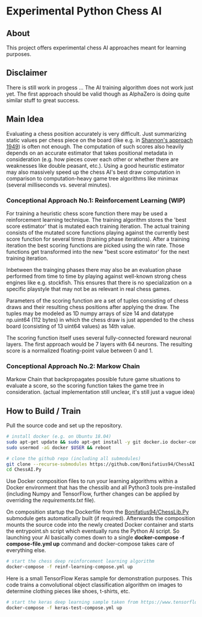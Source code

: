 # Experimental Python Chess AI

## About
This project offers experimental chess AI approaches meant for learning purposes.

## Disclaimer
There is still work in progess ... The AI training algorithm does not work just yet. The first approach should be valid though as AlphaZero is doing quite similar stuff to great success.

## Main Idea
Evaluating a chess position accurately is very difficult. Just summarizing static values per chess piece on the board (like e.g. in [Shannon's approach 1949](http://archive.computerhistory.org/projects/chess/related_materials/text/2-0%20and%202-1.Programming_a_computer_for_playing_chess.shannon/2-0%20and%202-1.Programming_a_computer_for_playing_chess.shannon.062303002.pdf)) is often not enough. The computation of such scores also heavily depends on an accurate estimator that takes positional metadata in consideration (e.g. how pieces cover each other or whether there are weaknesses like double peasant, etc.). Using a good heuristic estimator may also massively speed up the chess AI's best draw computation in comparison to computation-heavy game tree algorithms like minimax (several milliseconds vs. several minutes).

### Conceptional Approach No.1: Reinforcement Learning (WIP)
For training a heuristic chess score function there may be used a reinforcement learning technique. The training algorithm stores the 'best score estimator' that is mutated each training iteration. The actual training consists of the mutated score functions playing against the currently best score function for several times (training phase iterations). After a training iteration the best scoring functions are picked using the win rate. Those functions get transformed into the new "best score estimator' for the next training iteration. 

Inbetween the trainging phases there may also be an evaluation phase performed from time to time by playing against well-known strong chess engines like e.g. stockfish. This ensures that there is no specialization on a specific playstyle that may not be as relevant in real chess games.

Parameters of the scoring function are a set of tuples consisting of chess draws and their resulting chess positions after applying the draw. The tuples may be modeled as 1D numpy arrays of size 14 and datatype np.uint64 (112 bytes) in which the chess draw is just appended to the chess board (consisting of 13 uint64 values) as 14th value.

The scoring function itself uses several fully-connected foreward neuronal layers. The first approach would be 7 layers with 64 neurons. The resulting score is a normalized floating-point value between 0 and 1.

### Conceptional Approach No.2: Markow Chain
Markow Chain that backpropagates possible future game situations to evaluate a score, so the scoring function takes the game tree in consideration. (actual implementation still unclear, it's still just a vague idea)

## How to Build / Train
Pull the source code and set up the repository.
```sh
# install docker (e.g. on Ubuntu 18.04)
sudo apt-get update && sudo apt-get install -y git docker.io docker-compose
sudo usermod -aG docker $USER && reboot

# clone the github repo (including all submodules)
git clone --recurse-submodules https://github.com/Bonifatius94/ChessAI.Py
cd ChessAI.Py
```
Use Docker composition files to run your learning algorithms within a Docker environment that has the chesslib and all Python3 tools pre-installed (including Numpy and TensorFlow, further changes can be applied by overriding the *requirements.txt* file).

On composition startup the Dockerfile from the [Bonifatius94/ChessLib.Py](https://github.com/Bonifatius94/ChessLib.Py) submodule gets automatically built (if required). Afterwards the composition mounts the source code into the newly created Docker container and starts the entrypoint.sh script which eventually runs the Python AI script. So launching your AI basically comes down to a single **docker-compose -f compose-file.yml up** command and docker-compose takes care of everything else.
```sh
# start the chess deep reinforcement learning algorithm
docker-compose -f reinf-learning-compose.yml up
```
Here is a small TensorFlow Keras sample for demonstration purposes. This code trains a convolutional object classification algorithm on images to determine clothing pieces like shoes, t-shirts, etc.
```sh
# start the keras deep learning sample taken from https://www.tensorflow.org/tutorials/keras/classification
docker-compose -f keras-test-compose.yml up
```
